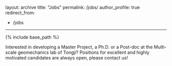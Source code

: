 layout: archive
title: "Jobs"
permalink: /jobs/
author_profile: true
redirect_from:
  - /jobs
--- 

{% include base_path %}

Interested in developing a Master Project, a Ph.D. or a Post-doc at the Multi-scale geomechanics lab of Tongji? Positions for excellent and highly motivated candidates are always open, please contact us!
